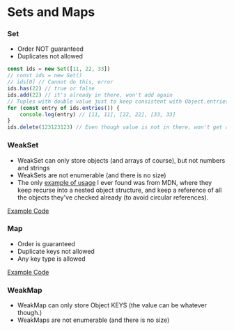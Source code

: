 # Sets and Maps

### Set

- Order NOT guaranteed
- Duplicates not allowed

```js
const ids = new Set([11, 22, 33])
// const ids = new Set()
// ids[0] // Cannot do this, error
ids.has(22) // true or false
ids.add(22) // it's already in there, won't add again
// Tuples with double value just to keep consistent with Object.entries()
for (const entry of ids.entries()) {
    console.log(entry) // [11, 11], [22, 22], [33, 33]
}
ids.delete(123123123) // Even though value is not in there, won't get an error
```

### WeakSet

- WeakSet can only store objects (and arrays of course), but not numbers and strings
- WeakSets are not enumerable (and there is no size)
- The only [example of usage](https://developer.mozilla.org/en-US/docs/Web/JavaScript/Reference/Global_Objects/WeakSet#use_case_detecting_circular_references) I ever found was from MDN, where they keep recurse into a nested object structure, and keep a reference of all the objects they've checked already (to avoid circular references).

[Example Code](./sets_maps.js)

### Map

- Order is guaranteed
- Duplicate keys not allowed
- Any key type is allowed

[Example Code](./sets_maps.js)

### WeakMap

- WeakMap can only store Object KEYS (the value can be whatever though.)
- WeakMaps are not enumerable (and there is no size)

```js

```
